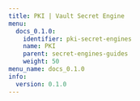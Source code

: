 ```yaml
---
title: PKI | Vault Secret Engine
menu:
  docs_0.1.0:
    identifier: pki-secret-engines
    name: PKI
    parent: secret-engines-guides
    weight: 50
menu_name: docs_0.1.0
info:
  version: 0.1.0
---
```


